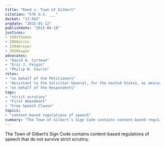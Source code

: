 ```yaml
---
title: "Reed v. Town of Gilbert"
citation: "576 U.S. ___"
docket: "13-502"
argdate: "2015-01-12"
publishdate: "2015-06-18"
justices:
- 1991thomas
- 2006alito
- 1994breyer
- 2010kagan
advocates:
- "David A. Cortman"
- "Eric J. Feigin"
- "Philip W. Savrin"
roles:
- "on behalf of the Petitioners"
- "Assistant to the Solicitor General, for the United States, as amicus curiae, supporting neither party"
- "on behalf of the Respondents"
tags:
- "strict scrutiny"
- "First Amendment"
- "Free Speech Clause"
topics:
- "content-based regulations of speech"
summary: "The Town of Gilbert’s Sign Code contains content-based regulations of speech that do not survive strict scrutiny."
---
```

The Town of Gilbert’s Sign Code contains content-based regulations of speech that do not survive strict scrutiny.

